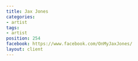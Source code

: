 ```yaml
---
title: Jax Jones
categories:
- artist
tags:
- artist
position: 254
facebook: https://www.facebook.com/OnMyJaxJones/
layout: client
---
```


